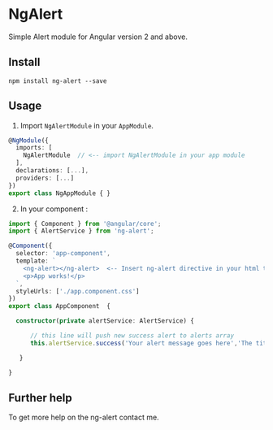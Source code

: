 # NgAlert

Simple Alert module for Angular version 2 and above.

## Install
`
npm install ng-alert --save
`

## Usage

1. Import `NgAlertModule` in your `AppModule`.

``` typescript
@NgModule({
  imports: [
    NgAlertModule  // <-- import NgAlertModule in your app module
  ],
  declarations: [...],
  providers: [...]
})
export class NgAppModule { }

```

2. In your component :

``` typescript
import { Component } from '@angular/core';
import { AlertService } from 'ng-alert';

@Component({
  selector: 'app-component',
  template: `
    <ng-alert></ng-alert>  <-- Insert ng-alert directive in your html template
    <p>App works!</p>
  `,
  styleUrls: ['./app.component.css']
})
export class AppComponent  {

  constructor(private alertService: AlertService) {

      // this line will push new success alert to alerts array
      this.alertService.success('Your alert message goes here','The title', true);

   }

}

```



## Further help

To get more help on the ng-alert contact me.